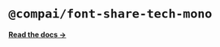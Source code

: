 # `@compai/font-share-tech-mono`

[**Read the docs &rarr;**](https://components.ai/docs/typefaces/share-tech-mono)
